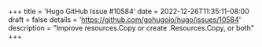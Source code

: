 +++
title = 'Hugo GitHub Issue #10584'
date = 2022-12-26T11:35:11-08:00
draft = false
details = 'https://github.com/gohugoio/hugo/issues/10584'
description = "Improve resources.Copy or create .Resources.Copy, or both"
+++
